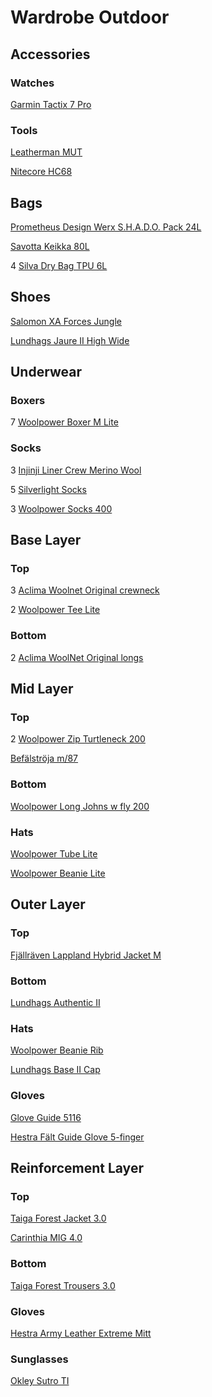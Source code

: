 # Wardrobe Outdoor

## Accessories

### Watches

[Garmin Tactix 7 Pro](https://www.garmin.com/sv-SE/p/802703/pn/010-02704-11)

### Tools

[Leatherman MUT](https://www.leatherman.com/mut-29.html)

[Nitecore HC68](https://flashlight.nitecore.com/product/hc68)

## Bags

[Prometheus Design Werx S.H.A.D.O. Pack 24L](https://prometheusdesignwerx.com/collections/backpacks/products/s-h-a-d-o-pack-24l-universal-field-gray-1?variant=39341008158806)

[Savotta Keikka 80L](https://www.savotta.fi/products/keikka-80l?variant=39319053140102)

4 [Silva Dry Bag TPU 6L](https://silvasweden.com/products/dry-bags-tpu?variant=44368583131458)

## Shoes

[Salomon XA Forces Jungle](https://www.salomon.com/en-us/shop/product/xa-forces-jungle-lg4826.html#color=71893)

[Lundhags Jaure II High Wide](https://lundhags.com/se/kangor/herrkangor/vandringskangor/jaure-ii-ms-high-wide-bark-black--1013789-725)

## Underwear

### Boxers

7 [Woolpower Boxer M Lite](https://woolpower.se/shop/produkt/boxer-ms-lite/)

### Socks

3 [Injinji Liner Crew Merino Wool](https://www.injinji.com/liner-crew-merino-wool.html)

5 [Silverlight Socks](https://silverlight.store/product/silverlight-socks/)

3 [Woolpower Socks 400](https://woolpower.se/shop/produkt/socks-400/)

## Base Layer

### Top

3 [Aclima Woolnet Original crewneck](https://www.aclima.se/aclima/103387/woolnet-original-crewneck-m-s-olive-night-m)

2 [Woolpower Tee Lite](https://woolpower.se/shop/produkt/tee-lite/)

### Bottom

2 [Aclima WoolNet Original longs](https://www.aclima.se/aclima/103394/woolnet-original-longs-m-s-olive-night-m)

## Mid Layer

### Top

2 [Woolpower Zip Turtleneck 200](https://woolpower.se/shop/produkt/zip-turtleneck-200/)

[Befälströja m/87](https://nordicpreparation.com/klader-accessoarer/befalstroja-m87)

### Bottom

[Woolpower Long Johns w fly 200](https://woolpower.se/shop/produkt/long-johns-w-fly-200/)

### Hats

[Woolpower Tube Lite](https://woolpower.se/shop/produkt/tube-lite/)

[Woolpower Beanie Lite](https://woolpower.se/shop/produkt/beanie-lite/)

## Outer Layer

### Top

[Fjällräven Lappland Hybrid Jacket M](https://www.fjallraven.com/se/sv-se/herr/jackor/jaktjackor/lappland-hybrid-jacket-m/)

### Bottom

[Lundhags Authentic II](https://www.lundhags.com/se/klader/herr/byxor/authentic-ii-ms-pant/?item=1114095-619)

### Hats

[Woolpower Beanie Rib](https://woolpower.se/shop/produkt/beanie-rib/)

[Lundhags Base II Cap](https://lundhags.com/se/base-ii-cap--1142331-604)

### Gloves

[Glove Guide 5116](https://guidegloves.com/se/produkter/mekaniskt-skydd/allround/sydda-handskar/guide-5116)

[Hestra Fält Guide Glove 5-finger](https://www.hestragloves.se/faelt-guide-glove-5-finger-brown-black)

## Reinforcement Layer

### Top

[Taiga Forest Jacket 3.0](https://www.taiga.se/sv/produkter/forest-jacket-3-0)

[Carinthia MIG 4.0](https://www.carinthia.eu/en/mig-4-0-jacket-sof-olive-m-p6352/)

### Bottom

[Taiga Forest Trousers 3.0](https://www.taiga.se/sv/produkter/forest-trousers-3-0)

### Gloves

[Hestra Army Leather Extreme Mitt](https://www.hestragloves.se/army-leather-extreme-mitt-black-offwhite)

### Sunglasses

[Okley Sutro TI](https://www.oakleysi.com/en-us/product/W0OO6013?variant=888392589088)
